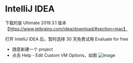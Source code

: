 # IntelliJ IDEA

下载的是 Ultimate 2019.3.1 版本 【https://www.jetbrains.com/idea/download/#section=mac】

打开 IntelliJ IDEA 后，暂时选择 30 天免费试用 Evaluate for free

- 随意新建一个 project 
- 点击 Help - Edit Custom VM Options，如图
![image](http://github.com/zhukai1998/AppSetting/edit/master/IntelliJ%20IDEA/edit_custom_vm_options.png)
